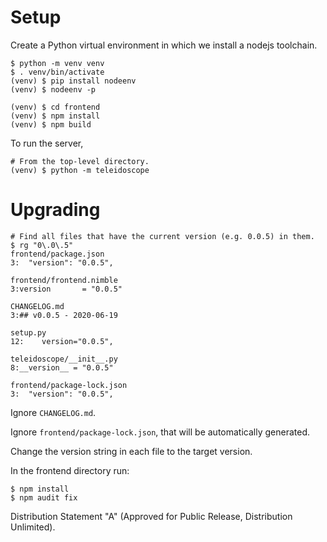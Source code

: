 # Setup

Create a Python virtual environment in which we install a nodejs toolchain.

```
$ python -m venv venv
$ . venv/bin/activate
(venv) $ pip install nodeenv
(venv) $ nodeenv -p

(venv) $ cd frontend
(venv) $ npm install
(venv) $ npm build
```

To run the server,

```
# From the top-level directory.
(venv) $ python -m teleidoscope
```

# Upgrading

```
# Find all files that have the current version (e.g. 0.0.5) in them.
$ rg "0\.0\.5"
frontend/package.json
3:  "version": "0.0.5",

frontend/frontend.nimble
3:version       = "0.0.5"

CHANGELOG.md
3:## v0.0.5 - 2020-06-19

setup.py
12:    version="0.0.5",

teleidoscope/__init__.py
8:__version__ = "0.0.5"

frontend/package-lock.json
3:  "version": "0.0.5",
```

Ignore `CHANGELOG.md`.

Ignore `frontend/package-lock.json`, that will be automatically generated.

Change the version string in each file to the target version.

In the frontend directory run:

```
$ npm install
$ npm audit fix
```

Distribution Statement "A" (Approved for Public Release, Distribution
Unlimited).
